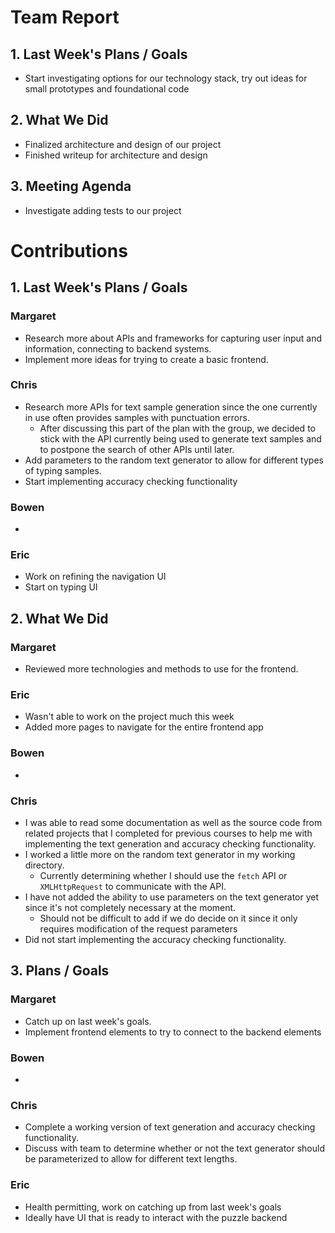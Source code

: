 # Team Report
## 1. Last Week's Plans / Goals
- Start investigating options for our technology stack, try out ideas for small prototypes and foundational code
## 2. What We Did  
- Finalized architecture and design of our project
- Finished writeup for architecture and design
## 3. Meeting Agenda
- Investigate adding tests to our project
# Contributions  
## 1. Last Week's Plans / Goals
### Margaret  
- Research more about APIs and frameworks for capturing user input and information, connecting to backend systems.
- Implement more ideas for trying to create a basic frontend.
### Chris  
- Research more APIs for text sample generation since the one currently in use often provides samples with punctuation errors.
    - After discussing this part of the plan with the group, we decided to stick with the API currently being used to generate text samples and to postpone the search of other APIs until later.
- Add parameters to the random text generator to allow for different types of typing samples.
- Start implementing accuracy checking functionality
### Bowen  
- 
### Eric  
- Work on refining the navigation UI
- Start on typing UI
## 2. What We Did  
### Margaret
- Reviewed more technologies and methods to use for the frontend.
### Eric  
- Wasn't able to work on the project much this week
- Added more pages to navigate for the entire frontend app
### Bowen
- 
### Chris
- I was able to read some documentation as well as the source code from related projects that I completed for previous courses to help me with implementing the text generation and accuracy checking functionality.
- I worked a little more on the random text generator in my working directory.
    - Currently determining whether I should use the `fetch` API or `XMLHttpRequest` to communicate with the API.
- I have not added the ability to use parameters on the text generator yet since it's not completely necessary at the moment.
    - Should not be difficult to add if we do decide on it since it only requires modification of the request parameters
- Did not start implementing the accuracy checking functionality.
## 3. Plans / Goals  
### Margaret
- Catch up on last week's goals.
- Implement frontend elements to try to connect to the backend elements
### Bowen
- 
### Chris
- Complete a working version of text generation and accuracy checking functionality.
- Discuss with team to determine whether or not the text generator should be parameterized to allow for different text lengths.
### Eric  
- Health permitting, work on catching up from last week's goals
- Ideally have UI that is ready to interact with the puzzle backend
